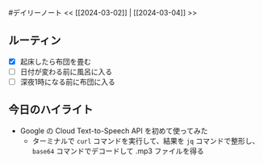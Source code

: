 #デイリーノート
<< [[2024-03-02]] | [[2024-03-04]] >>
## ルーティン
- [x] 起床したら布団を畳む
- [ ] 日付が変わる前に風呂に入る
- [ ] 深夜1時になる前に布団に入る
## 今日のハイライト
- Google の Cloud Text-to-Speech API を初めて使ってみた
	- ターミナルで `curl` コマンドを実行して、結果を `jq` コマンドで整形し、`base64` コマンドでデコードして .mp3 ファイルを得る

